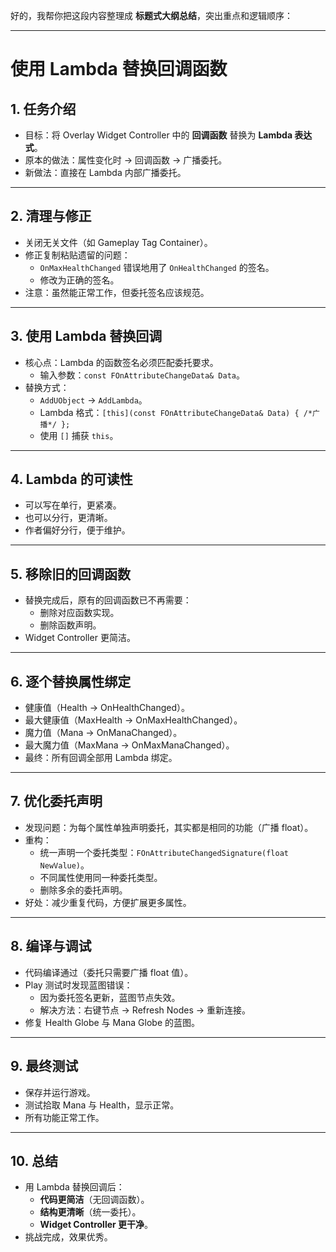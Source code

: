 好的，我帮你把这段内容整理成 **标题式大纲总结**，突出重点和逻辑顺序：

------

# 使用 Lambda 替换回调函数

## 1. 任务介绍

- 目标：将 Overlay Widget Controller 中的 **回调函数** 替换为 **Lambda 表达式**。
- 原本的做法：属性变化时 → 回调函数 → 广播委托。
- 新做法：直接在 Lambda 内部广播委托。

------

## 2. 清理与修正

- 关闭无关文件（如 Gameplay Tag Container）。
- 修正复制粘贴遗留的问题：
  - `OnMaxHealthChanged` 错误地用了 `OnHealthChanged` 的签名。
  - 修改为正确的签名。
- 注意：虽然能正常工作，但委托签名应该规范。

------

## 3. 使用 Lambda 替换回调

- 核心点：Lambda 的函数签名必须匹配委托要求。
  - 输入参数：`const FOnAttributeChangeData& Data`。
- 替换方式：
  - `AddUObject` → `AddLambda`。
  - Lambda 格式：`[this](const FOnAttributeChangeData& Data) { /*广播*/ };`
  - 使用 `[]` 捕获 `this`。

------

## 4. Lambda 的可读性

- 可以写在单行，更紧凑。
- 也可以分行，更清晰。
- 作者偏好分行，便于维护。

------

## 5. 移除旧的回调函数

- 替换完成后，原有的回调函数已不再需要：
  - 删除对应函数实现。
  - 删除函数声明。
- Widget Controller 更简洁。

------

## 6. 逐个替换属性绑定

- 健康值（Health → OnHealthChanged）。
- 最大健康值（MaxHealth → OnMaxHealthChanged）。
- 魔力值（Mana → OnManaChanged）。
- 最大魔力值（MaxMana → OnMaxManaChanged）。
- 最终：所有回调全部用 Lambda 绑定。

------

## 7. 优化委托声明

- 发现问题：为每个属性单独声明委托，其实都是相同的功能（广播 float）。
- 重构：
  - 统一声明一个委托类型：`FOnAttributeChangedSignature(float NewValue)`。
  - 不同属性使用同一种委托类型。
  - 删除多余的委托声明。
- 好处：减少重复代码，方便扩展更多属性。

------

## 8. 编译与调试

- 代码编译通过（委托只需要广播 float 值）。
- Play 测试时发现蓝图错误：
  - 因为委托签名更新，蓝图节点失效。
  - 解决方法：右键节点 → Refresh Nodes → 重新连接。
- 修复 Health Globe 与 Mana Globe 的蓝图。

------

## 9. 最终测试

- 保存并运行游戏。
- 测试拾取 Mana 与 Health，显示正常。
- 所有功能正常工作。

------

## 10. 总结

- 用 Lambda 替换回调后：
  - **代码更简洁**（无回调函数）。
  - **结构更清晰**（统一委托）。
  - **Widget Controller 更干净**。
- 挑战完成，效果优秀。

